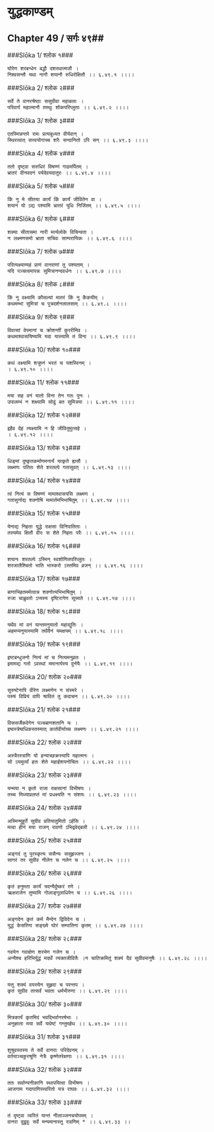 युद्धकाण्डम्
===============================


## Chapter 49  / सर्गः ४९##


###Slōka 1/ श्लोक १###


    घोरेण शरबन्धेन बद्धौ दशरथात्मजौ ।
    निश्वसन्तौ यथा नागौ शयानौ रुधिरोक्षितौ ।। ६.४९.१ ।।।।


###Slōka 2/ श्लोक २###


    सर्वे ते वानरश्रेष्ठाः ससुग्रीवा महाबलाः ।
    परिवार्य महात्मानौ तस्थुः शोकपरिप्लुताः ।। ६.४९.२ ।।।।


###Slōka 3/ श्लोक ३###


    एतस्मिन्नन्तरे रामः प्रत्यबुध्यत वीर्यवान् ।
    स्थिरत्वात् सत्त्वयोगाच्च शरैः सन्दानितो ऽपि सन् ।। ६.४९.३ ।।।।


###Slōka 4/ श्लोक ४###


    ततो दृष्ट्वा सरुधिरं विषण्णं गाढमर्पितम् ।
    भ्रातरं दीनवदनं पर्यदेवयदातुरः ।। ६.४९.४ ।।।।


###Slōka 5/ श्लोक ५###


    किं नु मे सीतया कार्यं किं कार्यं जीवितेन वा ।
    शयानं यो ऽद्य पश्यामि भ्रातरं युधि निर्जितम् ।। ६.४९.५ ।।।।


###Slōka 6/ श्लोक ६###


    शक्या सीतासमा नारी मर्त्यलोके विचिन्वता ।
    न लक्ष्मणसमो भ्राता सचिवः साम्परायिकः ।। ६.४९.६ ।।।।


###Slōka 7/ श्लोक ७###


    परित्यक्ष्याम्यहं प्राणं वानराणां तु पश्यताम् ।
    यदि पञ्चत्वमापन्नः सुमित्रानन्दवर्धनः ।। ६.४९.७ ।।।।


###Slōka 8/ श्लोक ८###


    किं नु वक्ष्यामि कौसल्यां मातरं किं नु कैकयीम् ।
    कथमम्भां सुमित्रां च पुत्रदर्शनलालसाम् ।। ६.४९.८ ।।।।


###Slōka 9/ श्लोक ९###


    विवत्सां वेपमानां च क्रोशन्तीं कुररीमिव ।
    कथमाश्वासयिष्यामि यदा यास्यामि तं विना ।। ६.४९.९ ।।।।


###Slōka 10/ श्लोक १०###


    कथं वक्ष्यामि शत्रुघ्नं भरतं च यशस्विनम् ।
    । ६.४९.१० ।।।।


###Slōka 11/ श्लोक ११###


    मया सह वनं यातो विना तेन गतः पुनः ।
    उपालम्भं न शक्ष्यामि सोढुं बत सुमित्रया ।। ६.४९.११ ।।।।


###Slōka 12/ श्लोक १२###


    इहैव देहं त्यक्ष्यामि न हि जीवितुमुत्सहे ।
    । ६.४९.१२ ।।।।


###Slōka 13/ श्लोक १३###


    धिङ्मां दुष्कृतकर्माणमनार्यं यत्कृते ह्यसौ ।
    लक्ष्मणः पतितः शेते शरतल्पे गतासुवत् ।। ६.४९.१३ ।।।।


###Slōka 14/ श्लोक १४###


    त्वं नित्यं स विषण्णं मामाश्वासयसि लक्ष्मण ।
    गतासुर्नाद्य शक्नोषि मामार्तमभिभाषितुम् ।। ६.४९.१४ ।।।।


###Slōka 15/ श्लोक १५###


    येनाद्य निहता युद्धे राक्षसा विनिपातिताः ।
    तस्यमेव क्षितौ वीरः स शेते निहतः परैः ।। ६.४९.१५ ।।।।


###Slōka 16/ श्लोक १६###


    शयानः शरतल्पे ऽस्मिन् स्वशोणितपरिप्लुतः ।
    शरजालैश्चितो भाति भास्करो ऽस्तमिव व्रजन् ।। ६.४९.१६ ।।।।


###Slōka 17/ श्लोक १७###


    बाणाभिहतमर्मत्वान्न शक्नोत्यभिभाषितुम् ।
    रुजा चाब्रुवतो ऽप्यस्य दृष्टिरागेण सूच्यते ।। ६.४९.१७ ।।।।


###Slōka 18/ श्लोक १८###


    यथैव मां वनं यान्तमनुयातो महाद्युतिः ।
    अहमप्यनुयास्यामि तथैवैनं यमक्षयम् ।। ६.४९.१८ ।।।।


###Slōka 19/ श्लोक १९###


    इष्टबन्धुजनो नित्यं मां च नित्यमनुव्रतः ।
    इमामद्य गतो ऽवस्थां ममानार्यस्य दुर्नयैः ।। ६.४९.१९ ।।।।


###Slōka 20/ श्लोक २०###


    सुरुष्टेनापि वीरेण लक्ष्मणेन न संस्मरे ।
    परुषं विप्रियं वापि श्रावितं तु कदाचन ।। ६.४९.२० ।।।।


###Slōka 21/ श्लोक २१###


    विससर्जैकवेगेन पञ्चबाणशतानि यः ।
    इष्वस्त्रेष्वधिकस्तस्मात् कार्तवीर्याच्च लक्ष्मणः ।। ६.४९.२१ ।।।।


###Slōka 22/ श्लोक २२###


    अस्त्रैरस्त्राणि यो हन्याच्छक्रस्यापि महात्मनः ।
    सो ऽयमुर्व्यां हतः शेते महार्हशयनोचितः ।। ६.४९.२२ ।।।।


###Slōka 23/ श्लोक २३###


    यन्मया न कृतो राजा राक्षसानां विभीषणः ।
    तच्च मिथ्याप्रलप्तं मां प्रधक्ष्यति न संशयः ।। ६.४९.२३ ।।।।


###Slōka 24/ श्लोक २४###


    अस्मिन्मुहूर्ते सुग्रीव प्रतियातुमितो ऽर्हसि ।
    मत्वा हीनं मया राजन् रावणो ऽभिद्रवेद्बली ।। ६.४९.२४ ।।।।


###Slōka 25/ श्लोक २५###


    अङ्गदं तु पुरस्कृत्य ससैन्यः ससुहृज्जनः ।
    सागरं तर सुग्रीव नीलेन च नलेन च ।। ६.४९.२५ ।।।।


###Slōka 26/ श्लोक २६###


    कृतं हनुमता कार्यं यदन्यैर्दुष्करं रणे ।
    ऋक्षराजेन तुष्यामि गोलाङ्गूलाधिपेन च ।। ६.४९.२६ ।।।।


###Slōka 27/ श्लोक २७###


    अङ्गदेन कृतं कर्म मैन्देन द्विविदेन च ।
    युद्धं केसरिणा सङ्ख्ये घोरं सम्पातिना कृतम् ।। ६.४९.२७ ।।।।


###Slōka 28/ श्लोक २८###


    गवयेन गवाक्षेण शरभेण गजेन च ।
    अन्यैश्च हरिभिर्युद्धं मदर्थे त्यक्तजीवितैः ।न चातिक्रमितुं शक्यं दैवं सुग्रीवमानुषैः ।। ६.४९.२८ ।।।।


###Slōka 29/ श्लोक २९###


    यत्तु शक्यं वयस्येन सुहृदा च परन्तप ।
    कृतं सुग्रीव तत्सर्वं भवता धर्मभीरुणा ।। ६.४९.२९ ।।।।


###Slōka 30/ श्लोक ३०###


    मित्रकार्यं कृतमिदं भवद्भिर्वानरर्षभाः ।
    अनुज्ञाता मया सर्वे यथेष्टं गन्तुमर्हथ ।। ६.४९.३० ।।।।


###Slōka 31/ श्लोक ३१###


    शुश्रुवस्तस्य ते सर्वे वानराः परिदेवनम् ।
    वर्तयाञ्चकुरश्रूणि नेत्रैः कृष्णेतरेक्षणाः ।। ६.४९.३१ ।।।।


###Slōka 32/ श्लोक ३२###


    ततः सर्वाण्यनीकानि स्थापयित्वा विभीषणः ।
    आजगाम गदापाणिस्त्वरितो यत्र राघवः ।। ६.४९.३२ ।।।।


###Slōka 33/ श्लोक ३३###


    तं दृष्ट्वा त्वरितं यान्तं नीलाञ्जनचयोपमम् ।
    वानरा दुद्रुवुः सर्वे मन्यमानास्तु रावणिम् * ।। ६.४९.३३ ।।


